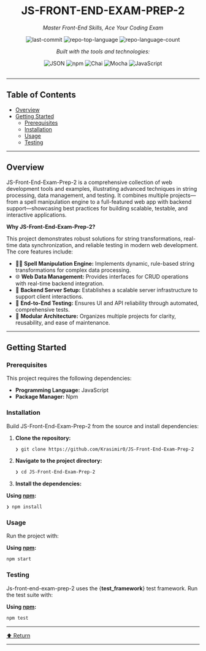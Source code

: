<div id="top">

<!-- HEADER STYLE: CLASSIC -->
<div align="center">


# JS-FRONT-END-EXAM-PREP-2

<em>Master Front-End Skills, Ace Your Coding Exam</em>

<!-- BADGES -->
<img src="https://img.shields.io/github/last-commit/Krasimir0/JS-Front-End-Exam-Prep-2?style=flat&logo=git&logoColor=white&color=0080ff" alt="last-commit">
<img src="https://img.shields.io/github/languages/top/Krasimir0/JS-Front-End-Exam-Prep-2?style=flat&color=0080ff" alt="repo-top-language">
<img src="https://img.shields.io/github/languages/count/Krasimir0/JS-Front-End-Exam-Prep-2?style=flat&color=0080ff" alt="repo-language-count">

<em>Built with the tools and technologies:</em>

<img src="https://img.shields.io/badge/JSON-000000.svg?style=flat&logo=JSON&logoColor=white" alt="JSON">
<img src="https://img.shields.io/badge/npm-CB3837.svg?style=flat&logo=npm&logoColor=white" alt="npm">
<img src="https://img.shields.io/badge/Chai-A30701.svg?style=flat&logo=Chai&logoColor=white" alt="Chai">
<img src="https://img.shields.io/badge/Mocha-8D6748.svg?style=flat&logo=Mocha&logoColor=white" alt="Mocha">
<img src="https://img.shields.io/badge/JavaScript-F7DF1E.svg?style=flat&logo=JavaScript&logoColor=black" alt="JavaScript">

</div>
<br>

---

## Table of Contents

- [Overview](#overview)
- [Getting Started](#getting-started)
    - [Prerequisites](#prerequisites)
    - [Installation](#installation)
    - [Usage](#usage)
    - [Testing](#testing)

---

## Overview

JS-Front-End-Exam-Prep-2 is a comprehensive collection of web development tools and examples, illustrating advanced techniques in string processing, data management, and testing. It combines multiple projects—from a spell manipulation engine to a full-featured web app with backend support—showcasing best practices for building scalable, testable, and interactive applications.

**Why JS-Front-End-Exam-Prep-2?**

This project demonstrates robust solutions for string transformations, real-time data synchronization, and reliable testing in modern web development. The core features include:

- 🧙‍♂️ **Spell Manipulation Engine:** Implements dynamic, rule-based string transformations for complex data processing.
- 🌐 **Web Data Management:** Provides interfaces for CRUD operations with real-time backend integration.
- 🚀 **Backend Server Setup:** Establishes a scalable server infrastructure to support client interactions.
- 🧪 **End-to-End Testing:** Ensures UI and API reliability through automated, comprehensive tests.
- 🎯 **Modular Architecture:** Organizes multiple projects for clarity, reusability, and ease of maintenance.

---

## Getting Started

### Prerequisites

This project requires the following dependencies:

- **Programming Language:** JavaScript
- **Package Manager:** Npm

### Installation

Build JS-Front-End-Exam-Prep-2 from the source and install dependencies:

1. **Clone the repository:**

    ```sh
    ❯ git clone https://github.com/Krasimir0/JS-Front-End-Exam-Prep-2
    ```

2. **Navigate to the project directory:**

    ```sh
    ❯ cd JS-Front-End-Exam-Prep-2
    ```

3. **Install the dependencies:**

**Using [npm](https://www.npmjs.com/):**

```sh
❯ npm install
```

### Usage

Run the project with:

**Using [npm](https://www.npmjs.com/):**

```sh
npm start
```

### Testing

Js-front-end-exam-prep-2 uses the {__test_framework__} test framework. Run the test suite with:

**Using [npm](https://www.npmjs.com/):**

```sh
npm test
```

---

<div align="left"><a href="#top">⬆ Return</a></div>

---
